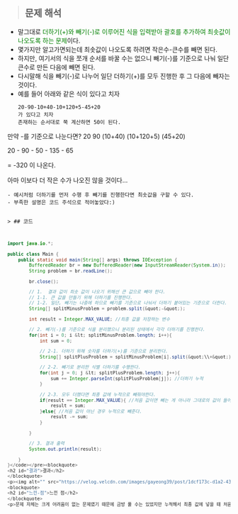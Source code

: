 <p><img alt="" src="https://velog.velcdn.com/images/gayeong39/post/694cd3a3-526e-489e-80a5-9853c8a64ec5/image.png" /></p>
<blockquote>
<h2 id="문제-해석">문제 해석</h2>
</blockquote>
<ul>
<li>말그대로 <span style="color: green;">더하기(+)와 빼기(-)로 이루어진 식을 입력받아 괄호를 추가하여 최솟값이 나오도록 하는 문제</span>이다.</li>
<li>몇가지만 알고가면되는데 최솟값이 나오도록 하려면 작은수-큰수를 빼면 된다. </li>
<li>하지만, 여기서의 식을 쪼개 순서를 바꿀 수는 없으니 빼기(-)를 기준으로 나눠 일단 큰수로 만든 다음에 빼면 된다. </li>
<li>다시말해 식을 빼기(-)로 나누어 일단 더하기(+)를 모두 진행한 후 그 다음에 빼자는 것이다. </li>
<li>예를 들어 아래와 같은 식이 있다고 치자<pre><code>20-90-10+40-10+120+5-45+20
가 있다고 치자
존재하는 순서대로 쭉 계산하면 50이 된다.
</code></pre></li>
</ul>
<p>만약 -를 기준으로 나눈다면?
20       90     (10+40)        (10+120+5)          (45+20)</p>
<p>20      -     90   -    50      -       135      -        65</p>
<p>= -320 이 나온다.</p>
<p>아마 이보다 더 작은 수가 나오진 않을 것이다...</p>
<pre><code>- 예시처럼 더하기를 먼저 수행 후 빼기를 진행한다면 최솟값을 구할 수 있다.
- 부족한 설명은 코드 주석으로 적어놓았다:)

&gt; ## 코드

```java
import java.io.*;

public class Main {
    public static void main(String[] args) throws IOException {
        BufferedReader br = new BufferedReader(new InputStreamReader(System.in));
        String problem = br.readLine();

        br.close();

        // 1.  결과 값이 최솟 값이 나오기 위해선 큰 값으로 빼야 한다.
        // 1-1. 큰 값을 만들기 위해 더하기를 진행한다.
        // 1-2. 일단, 빼기는 나중에 하므로 빼기를 기준으로 나눠서 더하기 붙어있는 기준으로 더한다.
        String[] splitMinusProblem = problem.split(&quot;-&quot;);

        int result = Integer.MAX_VALUE; //최종 값을 저장하는 변수

        // 2. 빼기(-)를 기준으로 식을 분리했으니 분리된 상태에서 각각 더하기를 진행한다.
        for(int i = 0; i &lt; splitMinusProblem.length; i++){
            int sum = 0;

            // 2-1. 더하기 위해 숫자를 더하기(+)를 기준으로 분리한다.
            String[] splitPlusProblem = splitMinusProblem[i].split(&quot;\\+&quot;); // +는 특정 의미를 가지고 있어 백슬래시(\\)해야 작동함

            // 2-2. 빼기로 분리한 식별 더하기를 수행한다.
            for(int j = 0; j &lt; splitPlusProblem.length; j++){
                sum += Integer.parseInt(splitPlusProblem[j]); //더하기 누적
            }

            // 2-3. 모두 더했다면 최종 값에 누적으로 빼줘야한다.
            if(result == Integer.MAX_VALUE){ //처음 값이면 빼는 게 아니라 그대로의 값이 들어감
                result = sum;
            }else{ //처음 값이 아닌 경우 누적으로 빼준다.
                result -= sum;
            }

        }

        // 3. 결과 출력
        System.out.println(result);

    }
}</code></pre><blockquote>
<h2 id="결과">결과</h2>
</blockquote>
<p><img alt="" src="https://velog.velcdn.com/images/gayeong39/post/1dcf173c-d1a2-43d3-9a6e-4008c68a1e14/image.png" /></p>
<blockquote>
<h2 id="느낀-점">느낀 점</h2>
</blockquote>
<p>문제 자체는 크게 어려움이 없는 문제였기 때문에 금방 풀 수는 있었지만 누적해서 최종 값에 넣을 때 처음 값을 어떻게 해야할지 감이 안와서 다른 분의 코드를 참고했다. (Integer.MAX_VALUE로 구분할지는 전혀 생각해내지 못했다. 물론 다른 방법도 있겠지만 이 방법을 발견해서 사용했다)</p>